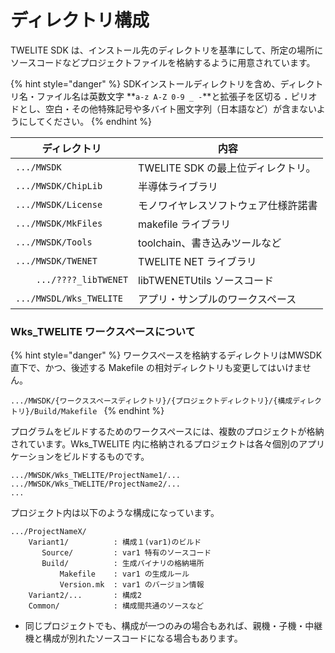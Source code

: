 # ディレクトリ構成

TWELITE SDK は、インストール先のディレクトリを基準にして、所定の場所にソースコードなどプロジェクトファイルを格納するように用意されています。

{% hint style="danger" %}
SDKインストールディレクトリを含め、ディレクトリ名・ファイル名は英数文字 **`a-z A-Z 0-9 _ -`**と拡張子を区切る **`.`** ピリオドとし、空白・その他特殊記号や多バイト圏文字列（日本語など）が含まないようにしてください。
{% endhint %}

| ディレクトリ                   | 内容                      |
| ------------------------ | ----------------------- |
| `.../MWSDK`              | TWELITE SDK の最上位ディレクトリ。 |
| `.../MWSDK/ChipLib`      | 半導体ライブラリ                |
| `.../MWSDK/License`      | モノワイヤレスソフトウェア仕様許諾書      |
| `.../MWSDK/MkFiles`      | makefile ライブラリ          |
| `.../MWSDK/Tools`        | toolchain、書き込みツールなど     |
| `.../MWSDK/TWENET`       | TWELITE NET ライブラリ       |
| `    .../????_libTWENET` | libTWENETUtils ソースコード   |
| `.../MWSDL/Wks_TWELITE`  | アプリ・サンプルのワークスペース        |

### Wks_TWELITE ワークスペースについて

{% hint style="danger" %}
ワークスペースを格納するディレクトリはMWSDK 直下で、かつ、後述する Makefile の相対ディレクトリも変更してはいけません。

`.../MWSDK/{ワークススペースディレクトリ}/{プロジェクトディレクトリ}/{構成ディレクトリ}/Build/Makefile `
{% endhint %}

プログラムをビルドするためのワークスペースには、複数のプロジェクトが格納されています。Wks_TWELITE 内に格納されるプロジェクトは各々個別のアプリケーションをビルドするものです。

```
.../MWSDK/Wks_TWELITE/ProjectName1/...
.../MWSDK/Wks_TWELITE/ProjectName2/...
...
```

プロジェクト内は以下のような構成になっています。

```
.../ProjectNameX/
    Variant1/          : 構成１(var1)のビルド
       Source/         : var1 特有のソースコード
       Build/          : 生成バイナリの格納場所
           Makefile    : var1 の生成ルール
           Version.mk  : var1 のバージョン情報
    Variant2/...       : 構成2
    Common/            : 構成間共通のソースなど
```

* 同じプロジェクトでも、構成が一つのみの場合もあれば、親機・子機・中継機と構成が別れたソースコードになる場合もあります。



